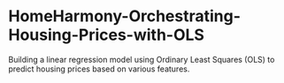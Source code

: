 # HomeHarmony-Orchestrating-Housing-Prices-with-OLS
Building a linear regression model using Ordinary Least Squares (OLS) to predict housing prices based on various features.
